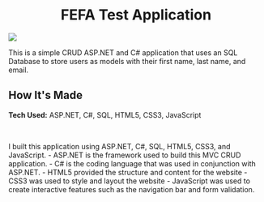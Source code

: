 <h1 align="center">FEFA Test Application</h1>
<img src="https://i.imgur.com/F0sfwXs.png">
<br>
<p>This is a simple CRUD ASP.NET and C# application that uses an SQL Database to store users as models with their first name, last name, and email.</p>

<h2>How It's Made</h2>
<p><strong>Tech Used:</strong> ASP.NET, C#, SQL, HTML5, CSS3, JavaScript</p>
<br>
<p>
I built this application using ASP.NET, C#, SQL, HTML5, CSS3, and JavaScript.
- ASP.NET is the framework used to build this MVC CRUD application.
- C# is the coding language that was used in conjunction with ASP.NET.
- HTML5 provided the structure and content for the website
- CSS3 was used to style and layout the website
- JavaScript was used to create interactive features such as the navigation bar and form validation.
</p>
